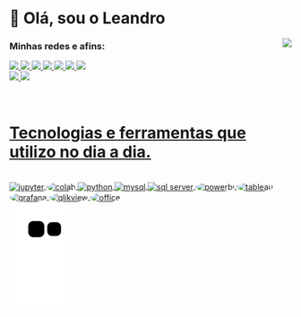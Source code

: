 # 👋 Olá, sou o Leandro

<img align="right" height="130em" src="https://c.tenor.com/F2q8AHyHa4oAAAAM/goku-songoku.gif" />

### Minhas redes e afins:
<div style="display: inline_block">
    <span id="SITE">
        <a target="_blank" href="https://lscience.com.br">
        <img height="28em" src="https://img.shields.io/website?label=LScience.com.br&style=for-the-badge&url=https://lscience.com.br" />
    </span>
    <span id="medium">
        <a href="https://medium.com/@leandric" target="_blank">
        <img height="28em" src="https://img.shields.io/badge/Medium-12100E?style=for-the-badge&logo=medium&logoColor=white" />
    </span>
    <span id="linkdin">
        <a target="_blank" href="https://www.linkedin.com/in/leandro-soares-11b010115/">
        <img height="28em" src="https://img.shields.io/badge/LinkedIn-0077B5?style=for-the-badge&logo=linkedin&logoColor=white" />
    </span>
    <span id="Facebook">
        <a target="_blank" href="https://www.facebook.com/leandroalquimista">
        <img height="28em" src="https://img.shields.io/badge/Facebook-1877F2?style=for-the-badge&logo=facebook&logoColor=white" />
    </span>
    <span id="youtube">
        <a target="_blank" href="https://youtube.com.br">
        <img height="28em" src="https://img.shields.io/badge/YouTube-FF0000?style=for-the-badge&logo=youtube&logoColor=white" />
    </span>
    <span id="instagram">
        <a target="_blank" href="https://www.instagram.com/leandricp2/">
        <img height="28em" src="https://img.shields.io/badge/Instagram-E4405F?style=for-the-badge&logo=instagram&logoColor=white" />
    </span>
    <span id="twitter">
        <a target="_blank" href="https://twitter.com/LeandroScientif">
        <img height="28em" src="https://img.shields.io/badge/Twitter-1DA1F2?style=for-the-badge&logo=twitter&logoColor=white" />
    </span>
</div>

<div align="left">
  <a target="_blank" href="https://github.com/leandric">
  <img height="180em" src="https://github-readme-stats.vercel.app/api?username=leandric&show_icons=true&theme=white&include_all_commits=true&count_private=true"/>
  <img height="180em" src="https://github-readme-stats.vercel.app/api/top-langs/?username=leandric&layout=compact&langs_count=7&theme=white"/>
</div>
<br/>
<br/>

# Tecnologias e ferramentas que utilizo no dia a dia.

<div style="display: inline_block"><br/>
    <img align="center" alt="jupyter" width="60" height="60" src="https://cdn.jsdelivr.net/gh/devicons/devicon/icons/jupyter/jupyter-original-wordmark.svg" />
    <img align="center" style="border-radius: 50%"  alt="colab" width="60" height="60" src="https://encrypted-tbn0.gstatic.com/images?q=tbn:ANd9GcSOCjLLoYjhwAcCRmUQuhizj-GvlBBxjfr69Lue-MoVpJl5m2vxecaGYKT_xEfuzqcKoRQ&usqp=CAU">
  <img align="center" width="60" height="60" alt="python" src="https://cdn.jsdelivr.net/gh/devicons/devicon/icons/python/python-original.svg" />  
  <img align="center" alt="mysql" width="60" height="60" src="https://cdn.jsdelivr.net/gh/devicons/devicon/icons/mysql/mysql-original-wordmark.svg" />  
  <img img align="center" alt="sql server" width="60" height="60" src="https://cdn.jsdelivr.net/gh/devicons/devicon/icons/microsoftsqlserver/microsoftsqlserver-plain-wordmark.svg" />  
    <img align="center" style="border-radius: 50%" alt="powerbi" width="60" height="60" src="https://github.com/microsoft/PowerBI-Icons/blob/main/PNG/LogoBlack.png?raw=true">
    <img align="center" style="border-radius: 50%" alt="tableau" width="60" height="60" src="https://brockdsl.github.io/Tableau-Online-Tutorial/tableau-logo.jpg">
    <img align="center" style="border-radius: 50%" alt="grafana" width="60" height="60" src="https://encrypted-tbn0.gstatic.com/images?q=tbn:ANd9GcTiCvNt0esNv9Uj1_B-X8yvlFx7bjBwSGjHwr6-6eFWXxSgYYJcizc4Ga6mtKpaI_MARNs&usqp=CAU">
    <img align="center" style="border-radius: 50%" alt="qlikview" width="60" height="60" src="https://seekvectorlogo.com/wp-content/uploads/2019/04/qlik-vector-logo-small.png">
    <img align="center" style="border-radius: 50%" alt="office" width="60" height="60" src="https://encrypted-tbn0.gstatic.com/images?q=tbn:ANd9GcQAsfF0BKBerL3z20LEQyiaR24-FiK6HRD5-w&usqp=CAU">
</div>


<img align="center" height="em" src="https://raw.githubusercontent.com/rafaballerini/rafaballerini/78d45c5f3ab9c0143350572f23d4fef887859f20/github-contribution-grid-snake.svg" />

